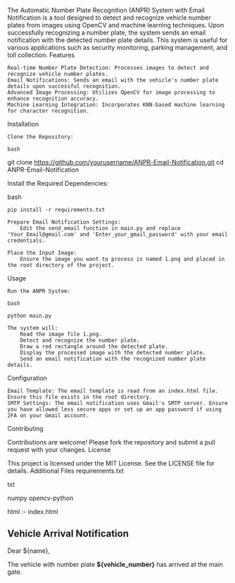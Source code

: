 

The Automatic Number Plate Recognition (ANPR) System with Email Notification is a tool designed to detect and recognize vehicle number plates from images using OpenCV and machine learning techniques. Upon successfully recognizing a number plate, the system sends an email notification with the detected number plate details. This system is useful for various applications such as security monitoring, parking management, and toll collection.
Features

    Real-time Number Plate Detection: Processes images to detect and recognize vehicle number plates.
    Email Notifications: Sends an email with the vehicle's number plate details upon successful recognition.
    Advanced Image Processing: Utilizes OpenCV for image processing to enhance recognition accuracy.
    Machine Learning Integration: Incorporates KNN-based machine learning for character recognition.

Installation

    Clone the Repository:

    bash

git clone https://github.com/yourusername/ANPR-Email-Notification.git
cd ANPR-Email-Notification

Install the Required Dependencies:

bash

    pip install -r requirements.txt

    Prepare Email Notification Settings:
        Edit the send_email function in main.py and replace 'Your_Email@gmail.com' and 'Enter_your_gmail_password' with your email credentials.

    Place the Input Image:
        Ensure the image you want to process is named 1.png and placed in the root directory of the project.

Usage

    Run the ANPR System:

    bash

    python main.py

    The system will:
        Read the image file 1.png.
        Detect and recognize the number plate.
        Draw a red rectangle around the detected plate.
        Display the processed image with the detected number plate.
        Send an email notification with the recognized number plate details.

Configuration

    Email Template: The email template is read from an index.html file. Ensure this file exists in the root directory.
    SMTP Settings: The email notification uses Gmail's SMTP server. Ensure you have allowed less secure apps or set up an app password if using 2FA on your Gmail account.

Contributing

Contributions are welcome! Please fork the repository and submit a pull request with your changes.
License

This project is licensed under the MIT License. See the LICENSE file for details.
Additional Files
requirements.txt

txt

numpy
opencv-python


html :-
index.html

<!DOCTYPE html>
<html>
<body>
    <h2>Vehicle Arrival Notification</h2>
    <p>Dear ${name},</p>
    <p>The vehicle with number plate <strong>${vehicle_number}</strong> has arrived at the main gate.</p>
</body>
</html>
